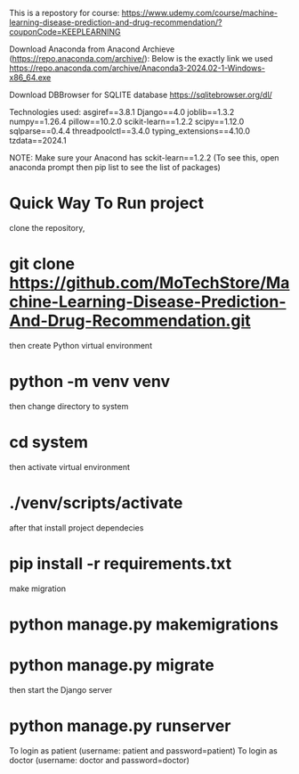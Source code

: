 This is a repostory for course: https://www.udemy.com/course/machine-learning-disease-prediction-and-drug-recommendation/?couponCode=KEEPLEARNING

Download Anaconda from Anacond Archieve (https://repo.anaconda.com/archive/): Below is the exactly link we used 
https://repo.anaconda.com/archive/Anaconda3-2024.02-1-Windows-x86_64.exe

Download DBBrowser for SQLITE database
https://sqlitebrowser.org/dl/

Technologies used:
asgiref==3.8.1
Django==4.0
joblib==1.3.2
numpy==1.26.4
pillow==10.2.0
scikit-learn==1.2.2
scipy==1.12.0
sqlparse==0.4.4
threadpoolctl==3.4.0
typing_extensions==4.10.0
tzdata==2024.1

NOTE: Make sure your Anacond has sckit-learn==1.2.2 (To see this, open anaconda prompt then pip list to see the list of packages)

# Quick Way To Run project
clone the repository, 
# git clone https://github.com/MoTechStore/Machine-Learning-Disease-Prediction-And-Drug-Recommendation.git
then create Python virtual environment 
# python -m venv venv 
then change directory to system 
# cd system 
then activate virtual environment 
# ./venv/scripts/activate
after that install project dependecies
# pip install -r requirements.txt
make migration 
# python manage.py makemigrations 
# python manage.py migrate 
then start the Django server
# python manage.py runserver 

To login as patient (username: patient and password=patient)
To login as doctor (username: doctor and password=doctor)
